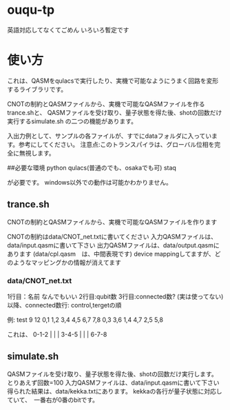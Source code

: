 # ouqu-tp

英語対応してなくてごめん
いろいろ暫定です

# 使い方

これは、QASMをqulacsで実行したり、実機で可能なようにうまく回路を変形するライブラリです。


CNOTの制約とQASMファイルから、実機で可能なQASMファイルを作るtrance.shと、
QASMファイルを受け取り、量子状態を得た後、shotの回数だけ実行するsimulate.sh
の二つの機能があります。

入出力例として、サンプルの各ファイルが、すでにdataフォルダに入っています。参考にしてください。
注意点:このトランスパイラは、グローバル位相を完全に無視します。

##必要な環境
python
qulacs(普通のでも、osakaでも可)
staq

が必要です。
windows以外での動作は可能かわかりません。

## trance.sh
CNOTの制約とQASMファイルから、実機で可能なQASMファイルを作ります

CNOTの制約はdata/CNOT_net.txtに書いてください
入力QASMファイルは、data/input.qasmに書いて下さい
出力QASMファイルは、data/output.qasmにあります
(data/cpl.qasm　は、中間表現です)
device mappingしてますが、どのようなマッピングかの情報が消えてます

### data/CNOT_net.txt

1行目：名前 なんでもいい
2行目:qubit数
3行目:connected数? (実は使ってない)
以降、connected数行:  control,tergetの順

例:
test
9
12
0,1
1,2
3,4
4,5
6,7
7,8
0,3
3,6
1,4
4,7
2,5
5,8


これは、
0-1-2
| | |
3-4-5
| | |
6-7-8


## simulate.sh
QASMファイルを受け取り、量子状態を得た後、shotの回数だけ実行します。
とりあえず回数=100
入力QASMファイルは、data/input.qasmに書いて下さい
得られた結果は、data/kekka.txtにあります。
kekkaの各行が量子状態に対応していて、　一番右が0番のbitです。

